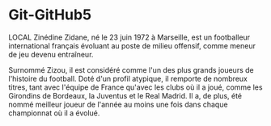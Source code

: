 # Git-GitHub5
LOCAL Zinédine Zidane, né le 23 juin 1972 à Marseille, est un footballeur international français évoluant au poste de milieu offensif, comme meneur de jeu devenu entraîneur.

Surnommé Zizou, il est considéré comme l'un des plus grands joueurs de l'histoire du football. Doté d'un profil atypique, il remporte de nombreux titres, tant avec l'équipe de France qu'avec les clubs où il a joué, comme les Girondins de Bordeaux, la Juventus et le Real Madrid. Il a, de plus, été nommé meilleur joueur de l'année au moins une fois dans chaque championnat où il a évolué.
